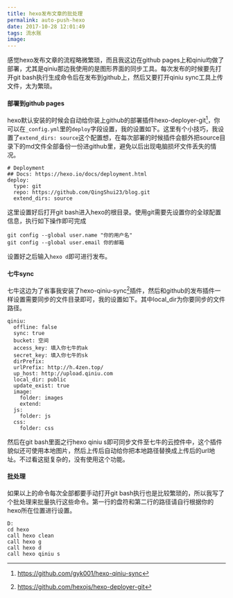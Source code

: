 ```yaml
---
title: hexo发布文章的批处理
permalink: auto-push-hexo
date: 2017-10-28 12:01:49
tags: 流水账
image: 
---
```


感觉hexo发布文章的流程略微繁琐，而且我这边在github pages上和qiniu均做了部署，尤其是qiniu那边我使用的是图形界面的同步工具。每次发布的时候要先打开git bash执行生成命令后在发布到github上，然后又要打开qiniu sync工具上传文件，太为繁琐。

#### 部署到github pages

hexo默认安装的时候会自动给你装上github的部署插件hexo-deployer-git[^1]，你可以在`_config.yml`里的`deploy`字段设置，我的设置如下。这里有个小技巧，我设置了`extend_dirs: source`这个配置想，在每次部署的时候插件会额外把source目录下的md文件全部备份一份进github里，避免以后出现电脑损坏文件丢失的情况。

```
# Deployment
## Docs: https://hexo.io/docs/deployment.html
deploy: 
  type: git
  repo: https://github.com/QingShui23/blog.git
  extend_dirs: source
```

这里设置好后打开git bash进入hexo的根目录。使用git需要先设置你的全球配置信息，执行如下操作即可完成

```
git config --global user.name "你的用户名"
git config --global user.email 你的邮箱
```

设置好之后输入`hexo d`即可进行发布。

#### 七牛sync

七牛这边为了省事我安装了hexo-qiniu-sync[^2]插件，然后和github的发布插件一样设置需要同步的文件目录即可，我的设置如下。其中local_dir为你要同步的文件路径。

```
qiniu:
  offline: false
  sync: true
  bucket: 空间
  access_key: 填入你七牛的ak
  secret_key: 填入你七牛的sk
  dirPrefix: 
  urlPrefix: http://h.4zen.top/
  up_host: http://upload.qiniu.com
  local_dir: public
  update_exist: true
  image: 
    folder: images
    extend: 
  js:
    folder: js
  css:
    folder: css
```

然后在git bash里面之行hexo qiniu s即可同步文件至七牛的云控件中，这个插件貌似还可使用本地图片，然后上传后自动给你把本地路径替换成上传后的url地址。不过看这挺复杂的，没有使用这个功能。

#### 批处理

如果以上的命令每次全部都要手动打开git bash执行也是比较繁琐的，所以我写了个批处理来批量执行这些命令。第一行的盘符和第二行的路径请自行根据你的hexo所在位置进行设置。

```
D:
cd hexo
call hexo clean
call hexo g
call hexo d
call hexo qiniu s
```

[^1]: https://github.com/gyk001/hexo-qiniu-sync
[^2]: https://github.com/hexojs/hexo-deployer-git


